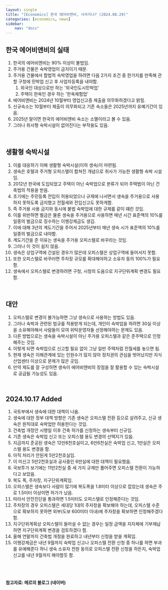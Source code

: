 ```yaml
---
layout: single
title: "[Economics] 한국 에어비앤비, 사라지나? (2024.08.29)"
categories: [economics, news]
sidebar:
    nav: "docs"
---
```


## 한국 에어비앤비의 실태
1. 한국의 에어비앤비는 90% 이상이 불법임.
1. 주거용 건물은 숙박영업이 금지이기 때문.
1. 주거용 건물에서 합법적 숙박영업을 하려면 다음 2가지 조건 중 한가지를 만족해 관할 구청에 민박업 신고 후 사업자등록을 내야함. 
    1. 외국인 대상으로만 하는 '외국인도시민박업'
    1. 주택이 한옥인 경우 하는 '한옥체험업'
1. 에어비앤비는 2024년 10월부터 영업신고증 제출을 의무화하겠다고 밝힘.
1. 신규숙소는 10월부터 제출이 의무화되고 기존 숙소들은 2025년까지 유예기간이 있음.
1. 2025년 말이면 한국의 에어비앤비 숙소는 소멸이라고 볼 수 있음.
1. 그러나 취사형 숙박시설이 없어진다는 부작용도 있음.

<br/>

## 생활형 숙박시설
1. 이를 대응하기 이해 생활형 숙박시설(이하 생숙)이 마련됨.
1. 생숙은 호텔과 주거형 오피스텔이 합쳐진 개념으로 취사가 가능한 생활형 숙박 시설임.
1. 2012년 한국에 도입되었고 주택이 아닌 숙박업으로 분류가 되어 주택법이 아닌 건축법의 적용을 받음.
1. 초기에는 주민등록 전입이 허용되었으나 규제에 나서면서 생숙을 주거용으로 사용하지 못하도록 금지했고 전월세와 전입신고도 못하게함.
1. 즉 주거용 사용 금지와 동시에 불법 숙박업에 대한 규제를 같이 떄린 것임.
1. 이를 위반하면 벌금은 물론 생숙을 주거용으로 사용하면 매년 시간 표준액의 10%를 일종의 벌금으로 징수하는 이행강제금도 생김.
1. 이에 대해 3년의 계도기간을 주어서 2025년부터 매년 생숙 시가 표준액의 10%를 일종의 벌금으로 내야함.
1. 계도기간을 준 이유는 생숙을 주거용 오피스텔로 바꾸라는 것임.
1. 그러나 이 것이 쉽지 않음.
1. 생숙은 상업구역에 건설된 경우가 많은데 오피스텔은 상업구역에 들어서지 못함.
1. 또한 오피스텔로 바꾸러면 주차장 규모를 확대해야하고 소유자 동의 100%가 필요함.
1. 생숙에서 오피스텔로 변경하려면 구청, 시청의 도움으로 지구단위계획 변경도 필요함.

<br/>

## 대안
1. 오피스텔로 변경이 불가능하면 그냥 생숙으로 사용하는 방법도 있음.
1. 그러나 숙박과 관련된 법규를 적용받게 되는데, 개인이 숙박업을 하려면 30실 이상을 소유해야해서 사람들이 모여 위탁운영자들 선정해야하는 문제도 있음.
1. 다른 방법으로는 생숙을 숙박시설이 아닌 주거용 오피스텔과 같은 준주택으로 인정해주는 것임.
1. 이렇게 되면 숙박업으로 신고할 필요 없이 그냥 일반 주택처럼 전월세를 놓으면 됨.
1. 현재 생숙은 이해관계에 있는 인원수가 많지 않아 정치권의 관심을 벗어났지만 지식산업센터 이상으로 문제가 많은 곳임.
1. 만약 제도를 잘 구성하면 생숙이 에어비앤비의 장점을 잘 활용할 수 있는 숙박시설로 공급될 가능성도 있음.

<br/>

## 2024.10.17 Added
1. 국토부에서 생숙에 대한 대책이 나옴.
1. 생숙에 대한 정부 대책 방향은 기존 생숙은 오피스텔 전환 등으로 살려주고, 신규 생숙은 원칙대로 숙박업만 허용한다는 것임.
1. 건축법 개정안 시행일 이후 건축 허가를 신청하는 생숙부터 신규임.
1. 기존 생숙은 숙박업 신고 또는 오피스텔 용도 변경의 선택지가 있음.
1. 지금까지 준공된 생숙은 12만8천호실이고, 6만6천실은 숙박업 신고, 1만실은 오피스텔 용도 변경을 함.
1. 아직 처리가 안된게 5만2천호실임.
1. 이 미신고 5만2천호실과 공사중인 6만실에 대한 대책이 필요했음.
1. 국보투가 보기에는 11만2천실 중 세 가지 규제만 풀어주면 오피스텔 전환이 가능하다고 보았음.
1. 복도 폭, 주자창, 지구단위계획임.
1. 오피스텔은 생숙보다 사람이 많기에 복도폭을 1.8미터 이상으로 잡았는데 생숙은 주로 1.5미터 이상이면 허가가 났음.
1. 따라서 안전진단을 통과하면 1.5미터도 오피스텔로 인정해준다는 것임.
1. 주차장의 경우 오피스텔은 세대당 1대의 주자창을 확보해야 하는데, 오피스텔 수준으로 확보하지 못하면 외부(도보 600미터 이내)에 주자창을 확보하면 인정해주겠다 함.
1. 지구단위계획상 오피스텔이 들어설 수 없는 경우는 일정 금액을 지자체에 기부채납하면 지구단위계획 변경을 검토하겠다 함.
1. 올해 연말까지 건축법 개정을 완료하고 내년부터 신청을 받을 계획임.
1. 이행강제금은 내년 9월까지 숙박업 신고나 오피스텔 전환 신청 중 하나를 하면 부과를 유예해준다 하니 생숙 소유자 전원 동의로 오피스텔 전환 신청을 하든지, 숙박업 신고를 내년 9월까지 해야할듯 함.


<br/>
<br/>

#### 참고자료: 메르의 블로그 (네이버) 